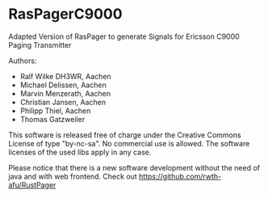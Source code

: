 # RasPagerC9000
Adapted Version of RasPager to generate Signals for Ericsson C9000 Paging Transmitter

Authors:
* Ralf Wilke DH3WR, Aachen
* Michael Delissen, Aachen
* Marvin Menzerath, Aachen
* Christian Jansen, Aachen
* Philipp Thiel, Aachen
* Thomas Gatzweiler

This software is released free of charge under the Creative Commons License of type "by-nc-sa". No commercial use is allowed. The software licenses of the used libs apply in any case.

Please notice that there is a new software development without the need of java and with web frontend. Check out https://github.com/rwth-afu/RustPager
